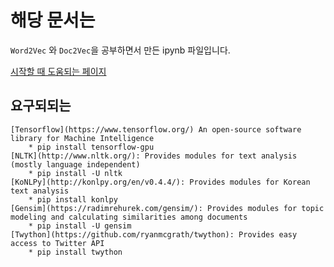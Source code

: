 해당 문서는
==========

`Word2Vec` 와 `Doc2Vec`을 공부하면서 만든 ipynb 파일입니다.

[시작할 때 도움되는 페이지](https://www.lucypark.kr/courses/2015-dm/text-mining.html)

요구되되는
----------

```
[Tensorflow](https://www.tensorflow.org/) An open-source software library for Machine Intelligence  
    * pip install tensorflow-gpu  
[NLTK](http://www.nltk.org/): Provides modules for text analysis (mostly language independent)  
    * pip install -U nltk  
[KoNLPy](http://konlpy.org/en/v0.4.4/): Provides modules for Korean text analysis  
    * pip install konlpy  
[Gensim](https://radimrehurek.com/gensim/): Provides modules for topic modeling and calculating similarities among documents  
    * pip install -U gensim  
[Twython](https://github.com/ryanmcgrath/twython): Provides easy access to Twitter API  
    * pip install twython  
```